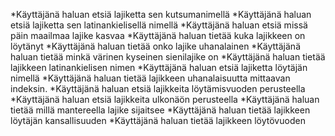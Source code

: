 *Käyttäjänä haluan etsiä lajiketta sen kutsumanimellä
*Käyttäjänä haluan etsiä lajiketta sen latinankielisellä nimellä
*Käyttäjänä haluan etsiä missä päin maailmaa lajike kasvaa
*Käyttäjänä haluan tietää kuka lajikkeen on löytänyt
*Käyttäjänä haluan tietää onko lajike uhanalainen
*Käyttäjänä haluan tietää minkä värinen kyseinen sienilajike on
*Käyttäjänä haluan tietää lajikkeen latinankielisen nimen
*Käyttäjänä haluan etsiä lajiketta löytäjän nimellä
*Käyttäjänä haluan tietää lajikkeen uhanalaisuutta mittaavan indeksin.
*Käyttäjänä haluan etsiä lajikkeita löytämisvuoden perusteella
*Käyttäjänä haluan etsiä lajikkeita ulkonäön perusteella
*Käyttäjänä haluan tietää millä mantereella lajike sijaitsee
*Käyttäjänä haluan tietää lajikkeen löytäjän kansallisuuden
*Käyttäjänä haluan tietää lajikkeen löytövuoden
